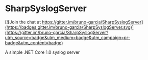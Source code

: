 # SharpSyslogServer

[![Join the chat at https://gitter.im/bruno-garcia/SharpSyslogServer](https://badges.gitter.im/bruno-garcia/SharpSyslogServer.svg)](https://gitter.im/bruno-garcia/SharpSyslogServer?utm_source=badge&utm_medium=badge&utm_campaign=pr-badge&utm_content=badge)

A simple .NET Core 1.0 syslog server 
